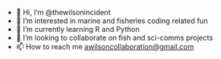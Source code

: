 - 👋 Hi, I’m @thewilsonincident
- 👀 I’m interested in marine and fisheries coding related fun
- 🌱 I’m currently learning R and Python
- 💞️ I’m looking to collaborate on fish and sci-comms projects
- 📫 How to reach me awilsoncollaboration@gmail.com

<!---
thewilsonincident/thewilsonincident is a ✨ special ✨ repository because its `README.md` (this file) appears on your GitHub profile.
You can click the Preview link to take a look at your changes.
--->
